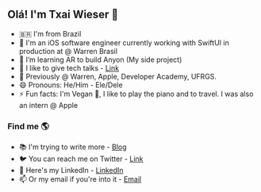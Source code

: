 ## Olá! I'm Txai Wieser 👋

- 🇧🇷 I'm from Brazil <br>
- 🔭 I'm an iOS software engineer currently working with SwiftUI in production at @ Warren Brasil <br>
- 📱 I’m learning AR to build Anyon (My side project) <br>
- 👯 I like to give tech talks - [Link](https://github.com/txaiwieser/talks) <br>
- 💼 Previously @ Warren, Apple, Developer Academy, UFRGS.
- 😄 Pronouns: He/Him - Ele/Dele <br>
- ⚡ Fun facts: I'm Vegan 🌱, I like to play the piano and to travel. I was also an intern @ Apple <br>

### Find me 🌎

- 📚 I'm trying to write more - [Blog](https://txaiwieser.github.io/articles) <br>
- 🐦 You can reach me on Twitter - [Link](https://twitter.com/txaiwieser) <br>
- 💼 Here's my LinkedIn - [LinkedIn](https://www.linkedin.com/in/txaiwieser) <br>
- 📫 Or my email if you're into it - [Email](txaidw@gmail.com) <br>
